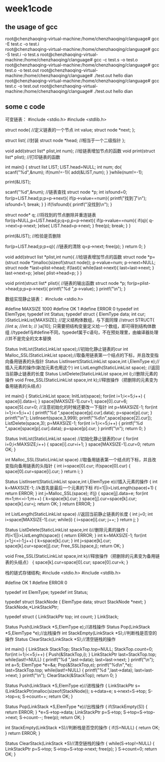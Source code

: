 # week1code
## the usage of gcc 
root@chenzhaoqing-virtual-machine:/home/chenzhaoqing/clanguage# gcc -E test.c -o test.i  
root@chenzhaoqing-virtual-machine:/home/chenzhaoqing/clanguage# gcc -S test.i -o test.s
root@chenzhaoqing-virtual-machine:/home/chenzhaoqing/clanguage# gcc -c test.s -o test.o
root@chenzhaoqing-virtual-machine:/home/chenzhaoqing/clanguage# gcc test.o -o test.out
root@chenzhaoqing-virtual-machine:/home/chenzhaoqing/clanguage# ./test.out
hello dian
root@chenzhaoqing-virtual-machine:/home/chenzhaoqing/clanguage# gcc test.c -o test.out
root@chenzhaoqing-virtual-machine:/home/chenzhaoqing/clanguage# ./test.out
hello dian

## some c code
可变链表：
#include <stdio.h> #include <stdlib.h>

struct node{ //定义链表的一个节点 int value; struct node *next; };

struct list{ //封装 struct node *head; //相当于一个二级指针 };

void add(struct list* plist,int num); //给链表增加节点的函数 void print(struct list* plist); //打印链表的函数

int main() { struct list LIST; LIST.head=NULL; int num; do{ scanf("%d",&num); if(num!=-1){ add(&LIST,num);
} }while(num!=-1);

print(&LIST);

scanf("%d",&num); //链表查找 struct node *p;
int isfound=0; for(p=LIST.head;p;p=p->next){ if(p->value==num){ printf("找到了\n"); isfound=1; break; } } if(!isfound){ printf("没找到\n"); }

struct node* q; //将找到的节点删除并重连链表 for(q=NULL,p=LIST.head;p;q=p,p=p->next){ if(p->value==num){ if(q){ q->next=p->next; }else{ LIST.head=p->next; } free(p); break; } }

print(&LIST); //检验是否删除

for(p=LIST.head;p;p=q){ //链表的清除 q=p->next; free(p); } return 0; }

void add(struct list *plist,int num){ //给链表增加节点的函数 struct node *p=(struct node *)malloc(sizeof(struct node)); p->value=num; p->next=NULL; struct node *last=plist->head; if(last){ while(last->next){ last=last->next; } last->next=p; }else{ plist->head=p; } }

void print(struct list* plist){ //链表的输出函数 struct node *p; for(p=plist->head;p;p=p->next){ printf("%d ",p->value); } printf("\n"); }

数组实现静止链表：
#include <stdio.h>

#define MAXSIZE 1000 #define OK 1 #define ERROR 0 typedef int ElemType; typedef int Status; typedef struct { ElemType data; int cur; }StaticLinkList[MAXSIZE]; //定义结构体数组，与下面同理 //struct STRUCT{ //int a; //int b; // }a[10]; 只需要把结构变量定义给一个数组，即可得到结构体数组 //typedef与#define不同，typedef属于c语句，不在预处理里，由编译器处理 //并不是完全的文本替换

Status InitList(StaticLinkList space);//初始化静止链表的cur int Malloc_SSL(StaticLinkList space);//取备用链表第一个结点的下标，并且改变指向备用链表的头指针 Status ListInsert(StaticLinkList space,int i,ElemType e);//插入元素的操作(新加元素也用这个) int ListLength(StaticLinkList space); //返回当前静止链表的长度 Status ListDelete(StaticLinkList space,int i);//删除元素的操作 void Free_SSL(StaticLinkList space,int k);//释放操作（把删除的元素变为备用链表的头结点）

int main() { StaticLinkList space; InitList(space); for(int i=1;i<=5;i++) { space[i].data=i; } space[MAXSIZE-1].cur=1; space[0].cur=6; space[5].cur=0; //注意初始化的时候还要改一下指针 int p=MAXSIZE-1; for(int i=1;i<=5;i++) { printf("%d ",space[space[p].cur].data); p=space[p].cur; } printf("\n"); ListInsert(space,3,999); printf("%d\n",space[space[2].cur]); ListDelete(space,3); p=MAXSIZE-1; for(int i=1;i<=5;i++) { printf("%d ",space[space[p].cur].data); p=space[p].cur; } printf("\n"); return 0; }

Status InitList(StaticLinkList space) //初始化静止链表的cur { for(int i=0;i<MAXSIZE;i++) { space[i].cur=i+1; } space[MAXSIZE-1].cur=0; return OK; }

int Malloc_SSL(StaticLinkList space) //取备用链表第一个结点的下标，并且改变指向备用链表的头指针 { int i=space[0].cur; if(space[0].cur) { space[0].cur=space[i].cur; } return i; }

Status ListInsert(StaticLinkList space,int i,ElemType e)//插入元素的操作 { int k=MAXSIZE-1; //k首先是最后一个元素的下标 if(i<1||i>ListLength(space)+1) { return ERROR; } int j=Malloc_SSL(space); if(j) { space[j].data=e; for(int m=1;m<=i-1;m++) { k=space[k].cur; } space[j].cur=space[k].cur; space[k].cur=j; return OK; } return ERROR; }

int ListLength(StaticLinkList space) //返回当前静止链表的长度 { int j=0; int i=space[MAXSIZE-1].cur; while(i) { i=space[i].cur; j++; } return j; }

Status ListDelete(StaticLinkList space,int i)//删除元素的操作 { if(i<1||i>ListLength(space)) { return ERROR; } int k=MAXSIZE-1; for(int j=1;j<=i-1;j++) { k=space[k].cur; } int j=space[k].cur; space[k].cur=space[j].cur; Free_SSL(space,j); return OK; }

void Free_SSL(StaticLinkList space,int k)//释放操作（把删除的元素变为备用链表的头结点） { space[k].cur=space[0].cur; space[0].cur=k; }

栈的链式存储结构;
#include <stdio.h> #include <stdlib.h>

#define OK 1 #define ERROR 0

typedef int ElemType; typedef int Status;

typedef struct StackNode { ElemType data; struct StackNode *next; } StackNode,*LinkStackPtr;

typedef struct { LinkStackPtr top; int count; } LinkStack;

Status Push(LinkStack *S,ElemType e);//进栈操作 Status Pop(LinkStack *S,ElemType *e);//出栈操作 int StackEmpty(LinkStack *S);//判断栈是否空的操作 Status ClearStack(LinkStack *S);//清空链栈的操作

int main() { LinkStack StackTop; StackTop.top=NULL; StackTop.count=0; for(int i=1;i<=5;i++) { Push(&StackTop,i); } LinkStackPtr last=StackTop.top; while(last!=NULL) { printf("%d ",last->data); last=last->next; } printf("\n"); int a=5; ElemType *e=&a; Pop(&StackTop,e); printf("%d\n",*e); last=StackTop.top; while(last!=NULL) { printf("%d ",last->data); last=last->next; } printf("\n"); ClearStack(&StackTop); return 0; }

Status Push(LinkStack *S,ElemType e)//进栈操作 { LinkStackPtr s=(LinkStackPtr)malloc(sizeof(StackNode)); s->data=e; s->next=S->top; S->top=s; S->count++; return OK; }

Status Pop(LinkStack *S,ElemType *e)//出栈操作 { if(StackEmpty(S)) { return ERROR; } *e=S->top->data; LinkStackPtr p=S->top; S->top=S->top->next; S->count--; free(p);
return OK; }

int StackEmpty(LinkStack *S)//判断栈是否空的操作 { if(S=NULL) { return OK; } return ERROR; }

Status ClearStack(LinkStack *S)//清空链栈的操作 { while(S->top!=NULL) { LinkStackPtr p=S->top; S->top=S->top->next; free(p); } S->count=0; return OK; }
